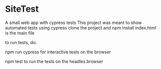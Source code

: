 # SiteTest
A small web app with cypress tests
This project was meant to show automated tests using cypress
clone the project and npm install 
index.html is the main file 

to run tests, do: 

npm run cypress for interactive tests on the browser

npm test to run the tests on the headles browser
